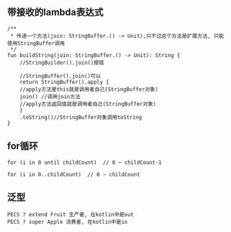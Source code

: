 

## 带接收的lambda表达式

    /**
     * 传递一个方法(join: StringBuffer.() -> Unit),只不过这个方法是扩展方法, 只能使用StringBuffer调用
     */
    fun buildString(join: StringBuffer.() -> Unit): String {
        //StringBuilder().join()报错

        //StringBuffer().join()可以
        return StringBuffer().apply {
        //apply方法里this就是调用者自己(StringBuffer对象)
        join() //调用join方法
        //apply方法返回值就是调用者自己(StringBuffer对象)
        }
        .toString()//StringBuffer对象调用toString
    }



## for循环
    for (i in 0 until childCount)  // 0 ~ childCount-1

    for (i in 0..childCount)  // 0 ~ childCount


## 泛型
    PECS ? extend Fruit 生产者, 在kotlin中是out   
    PECS ? super Apple 消费者, 在kotlin中是in   
